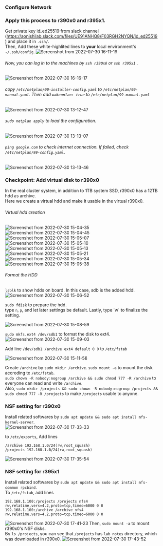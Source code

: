 ### Configure Network
### Apply this process to r390x0 and r395x1.
Get private key id_ed25519 from slack channel (https://aonishilab.slack.com/files/UE91ANHQ8/F03RGH2NYQN/id_ed25519) and place it in ```.ssh/```.  
Then, Add these white-highlited lines to **your** local environment's ```~/.ssh/config```.
![Screenshot from 2022-07-30 16-11-19](https://user-images.githubusercontent.com/80142550/181879557-61026de2-7b4a-4941-8932-c5ac17d103fd.png)


###### Now, you can log in to the machines by ```ssh r390x0``` or ```ssh r395x1``` .  
![Screenshot from 2022-07-30 16-16-17](https://user-images.githubusercontent.com/80142550/181879520-f78b5393-15d8-44d5-9c00-91644d411e5b.png)

###### copy ```/etc/netplan/00-installer-config.yaml``` to ```/etc/netplan/99-manual.yaml```. Then add ```wakeonlan: true``` to ```/etc/netplan/99-manual.yaml```

![Screenshot from 2022-07-30 13-12-47](https://user-images.githubusercontent.com/80142550/181879696-7c25378d-cb77-48a0-b519-60feaf76f7fc.png)
###### ```sudo netplan apply``` to load the configuration.

![Screenshot from 2022-07-30 13-13-07](https://user-images.githubusercontent.com/80142550/181879764-481e300a-6367-47f3-b914-38a9e5ef45d6.png)

###### ```ping google.com``` to check internet connection. If failed, check ```/etc/netplan/99-config.yaml```.
![Screenshot from 2022-07-30 13-13-46](https://user-images.githubusercontent.com/80142550/181879804-eeee7927-327d-4055-a9ac-f57add529612.png)

### Checkpoint: Add virtual disk to r390x0
In the real cluster system, in addition to 1TB system SSD, r390x0 has a 12TB hdd as archive.  
Here we create a virtual hdd and make it usable in the virtual r390x0.
###### Virtual hdd creation
![Screenshot from 2022-07-30 15-04-35](https://user-images.githubusercontent.com/80142550/181892584-bec3d6cc-958f-4440-beec-0a030f5de086.png)
![Screenshot from 2022-07-30 15-04-45](https://user-images.githubusercontent.com/80142550/181892618-a7364db5-428b-4ed0-989d-f2a23ff18095.png)
![Screenshot from 2022-07-30 15-05-07](https://user-images.githubusercontent.com/80142550/181892669-7c437ab8-116b-43fd-a762-0003f51b3d5d.png)
![Screenshot from 2022-07-30 15-05-10](https://user-images.githubusercontent.com/80142550/181892707-7171b620-9e1f-4a8d-9053-bfb13b7fb798.png)
![Screenshot from 2022-07-30 15-05-13](https://user-images.githubusercontent.com/80142550/181892751-e97d6d2b-7194-44ba-baff-81bbf779fd57.png)
![Screenshot from 2022-07-30 15-05-21](https://user-images.githubusercontent.com/80142550/181892875-d2017238-88f0-455f-a902-dddea541f3b4.png)
![Screenshot from 2022-07-30 15-05-34](https://user-images.githubusercontent.com/80142550/181892951-88e355ba-3055-4cca-898b-787924d3be59.png)
![Screenshot from 2022-07-30 15-05-38](https://user-images.githubusercontent.com/80142550/181893002-57f2bc7a-4838-498c-9bc7-f405909f4251.png)

###### Format the HDD
```lsblk``` to show hdds on board. In this case, sdb is the added hdd.  
![Screenshot from 2022-07-30 15-06-52](https://user-images.githubusercontent.com/80142550/181893315-54be1bd7-07d5-4cad-84b6-dbe94c78ef42.png)

```sudo fdisk``` to prepare the hdd.  
type ```n```, ```p```, and let later settings be default.  Lastly, type 'w' to finalize the setting.


![Screenshot from 2022-07-30 15-08-59](https://user-images.githubusercontent.com/80142550/181894421-439128e6-a3bb-4860-8c7c-9cfff441fc94.png)

```sudo mkfs.ext4 /dev/sdb1``` to format the disk to ext4.  
![Screenshot from 2022-07-30 15-09-03](https://user-images.githubusercontent.com/80142550/181894904-6c8003e6-580d-4011-ab69-d9963135bc59.png)


Add line ```/dev/sdb1 /archive ext4 default 0 0``` to ```/etc/fstab```

![Screenshot from 2022-07-30 15-11-58](https://user-images.githubusercontent.com/80142550/181895238-752d9164-3e30-40c5-9575-21f0e546323b.png)

Create ```/archive``` by ```sudo mkdir /archive```. ```sudo mount -a``` to mount the disk accroding to ```/etc/fstab```.  
```sudo chown -R nobody:nogroup /archive && sudo chmod 777 -R /archive``` to everyone can read and write ```/archive```.  
Also, ```sudo mkdir /projects && sudo chown -R nobody:nogroup /projects && sudo chmod 777 -R /projects``` to make ```/projects``` usable to anyone.

### NSF setting for r390x0
Install related softwares by ```sudo apt update && sudo apt install nfs-kernel-server```.  
![Screenshot from 2022-07-30 17-33-33](https://user-images.githubusercontent.com/80142550/181902912-3c0efe97-3c18-42fb-8a2e-a787c35fba16.png)


to ```/etc/exports```, Add lines
```
/archive 192.168.1.0/24(rw,root_squash)
/projects 192.168.1.0/24(rw,root_squash)
```
![Screenshot from 2022-07-30 17-35-54](https://user-images.githubusercontent.com/80142550/181902885-980222df-a56b-4d64-bf39-2c1f099d02ee.png)


### NSF setting for r395x1
Install related softwares by ```sudo apt update && sudo apt install nfs-common rpcbind```.   
To ```/etc/fstab```, add lines
```
192.168.1.100:/projects /projects nfs4 rw,relatime,vers=4.2,proto=tcp,timeo=6000 0 0
192.168.1.100:/archive /archive nfs4 rw,relatime,vers=4.2,proto=tcp,timeo=6000 0 0
```
![Screenshot from 2022-07-30 17-41-23](https://user-images.githubusercontent.com/80142550/181902787-ed4bbf25-ae74-430e-97a6-fc93463ac94b.png)
Then, ```sudo mount -a``` to mount r390x0's NSF disks.  
By ```ls /projects```, you can see that ```/projects``` has ```lab_notes``` directory, which was downloaded in r390x0.
![Screenshot from 2022-07-30 17-43-52](https://user-images.githubusercontent.com/80142550/181902858-fc1b7e0a-36a1-4d79-9dff-a9da90ec6d2f.png)





